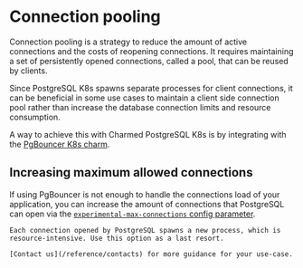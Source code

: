 # Connection pooling 

Connection pooling is a strategy to reduce the amount of active connections and the costs of reopening connections. It requires maintaining a set of persistently opened connections, called a pool, that can be reused by clients.

Since PostgreSQL K8s spawns separate processes for client connections, it can be beneficial in some use cases to maintain a client side connection pool rather than increase the database connection limits and resource consumption. 

A way to achieve this with Charmed PostgreSQL K8s is by integrating with the [PgBouncer K8s charm](https://charmhub.io/pgbouncer-k8s).	

## Increasing maximum allowed connections

If using PgBouncer is not enough to handle the connections load of your application, you can increase the amount of connections that PostgreSQL can open via the [`experimental-max-connections` config parameter](https://charmhub.io/postgresql-k8s/configurations#experimental-max-connections). 

```{caution}
Each connection opened by PostgreSQL spawns a new process, which is resource-intensive. Use this option as a last resort.

[Contact us](/reference/contacts) for more guidance for your use-case.
```

